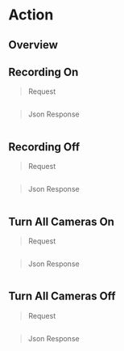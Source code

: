 # Action

<!--===================================================================-->
## Overview

<!--===================================================================-->
## Recording On

> Request

```shell
```

> Json Response

```json
```

<!--===================================================================-->
## Recording Off

> Request

```shell
```

> Json Response

```json
```

<!--===================================================================-->
## Turn All Cameras On

> Request

```shell
```

> Json Response

```json
```

<!--===================================================================-->
## Turn All Cameras Off

> Request

```shell
```

> Json Response

```json
```